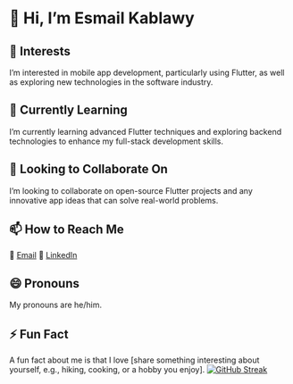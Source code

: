 # 👋 Hi, I’m Esmail Kablawy

## 👀 Interests
I’m interested in mobile app development, particularly using Flutter, as well as exploring new technologies in the software industry.

## 🌱 Currently Learning
I’m currently learning advanced Flutter techniques and exploring backend technologies to enhance my full-stack development skills.

## 💞️ Looking to Collaborate On
I’m looking to collaborate on open-source Flutter projects and any innovative app ideas that can solve real-world problems.

## 📫 How to Reach Me
📧 [Email](esmail.o.kablawy@gmail.com)
💼 [LinkedIn](https://www.linkedin.com/in/esmail-elkablawy-a75048265/)

## 😄 Pronouns
My pronouns are he/him.

## ⚡ Fun Fact
A fun fact about me is that I love [share something interesting about yourself, e.g., hiking, cooking, or a hobby you enjoy].
<a href="https://git.io/streak-stats"><img src="https://streak-stats.demolab.com?user=EsmailKablawy&theme=dark" alt="GitHub Streak" /></a>
